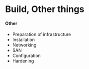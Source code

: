 # Build, Other things

#### Other
* Preparation of infrastructure
* Installation
* Networking
* SAN
* Configuration
* Hardening
